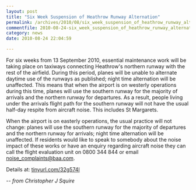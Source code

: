 ```yaml
---
layout: post
title: "Six Week Suspension of Heathrow Runway Alternation"
permalink: /archives/2010/08/six_week_suspension_of_heathrow_runway_alternation.html
commentfile: 2010-08-24-six_week_suspension_of_heathrow_runway_alternation
category: news
date: 2010-08-24 22:04:59

---
```


For six weeks from 13 September 2010, essential maintenance work will be taking place on taxiways connecting Heathrow's northern runway with the rest of the airfield. During this period, planes will be unable to alternate daytime use of the runways as published; night time alternation will be unaffected. This means that when the airport is on westerly operations during this time, planes will use the southern runway for the majority of arrivals and the northern runway for departures. As a result, people living under the arrivals flight path for the southern runway will not have the usual half-day respite from aircraft noise. This includes St Margarets.

When the airport is on easterly operations, the usual practice will not change: planes will use the southern runway for the majority of departures and the northern runway for arrivals; night time alternation will be unaffected. If residents would like to speak to somebody about the noise impact of these works or have an enquiry regarding aircraft noise they can call the flight evaluation unit on 0800 344 844 or email <noise_complaints@baa.com>.

Details at: [tinyurl.com/32g574l](http://tinyurl.com/32g574l)

<cite>-- from Christopher J Squire</cite>
